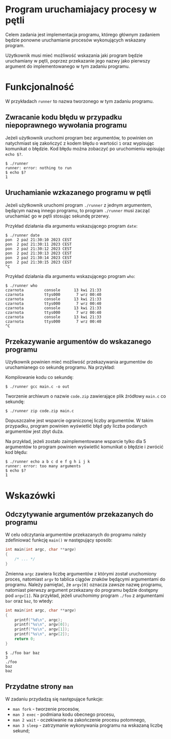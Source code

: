 # Program uruchamiajacy procesy w pętli

Celem zadania jest implementacja programu, którego głównym zadaniem będzie
ponowne uruchamianie procesów wykonujących wskazany program.

Użytkownik musi mieć możliwość wskazania jaki program będzie uruchamiany w pętli,
poprzez przekazanie jego nazwy jako pierwszy argument do implementowanego
w tym zadaniu programu.

# Funkcjonalność

W przykładach `runner` to nazwa tworzonego w tym zadaniu programu.

## Zwracanie kodu błędu w przypadku niepoprawnego wywołania programu

Jeżeli użytkownik uruchomi program bez argumentów, to powinien on natychmiast się
zakończyć z kodem błędu o wartości `1` oraz wypisując komunikat o błędzie.
Kod błędu można zobaczyć po uruchomieniu wpisując `echo $?`.

```console
$ ./runner
runner: error: nothing to run
$ echo $?
1
```

## Uruchamianie wzkazanego programu w pętli

Jeżeli użytkownik uruchomi program `./runner` z jednym argumentem,
będącym nazwą innego programu, to program `./runner` musi zacząć uruchamiać go
w pętli stosując sekundę przerwy.

Przykład działania dla argumentu wskazującego program `date`:

```console
$ ./runner date
pon  2 paź 21:30:10 2023 CEST
pon  2 paź 21:30:11 2023 CEST
pon  2 paź 21:30:12 2023 CEST
pon  2 paź 21:30:13 2023 CEST
pon  2 paź 21:30:14 2023 CEST
pon  2 paź 21:30:15 2023 CEST
^C
```

Przykład działania dla argumentu wskazującego program `who`:

```console
$ ./runner who
czarnota         console      13 kwi 21:33
czarnota         ttys000       7 wrz 00:40
czarnota         console      13 kwi 21:33
czarnota         ttys000       7 wrz 00:40
czarnota         console      13 kwi 21:33
czarnota         ttys000       7 wrz 00:40
czarnota         console      13 kwi 21:33
czarnota         ttys000       7 wrz 00:40
^C
```

## Przekazywanie argumentów do wskazanego programu

Użytkownik powinien mieć możliwość przekazywania argumentów do
uruchamianego co sekundę programu. Na przykład:

Kompilowanie kodu co sekundę:
```console
$ ./runner gcc main.c -o out
```

Tworzenie archiwum o nazwie `code.zip` zawierające plik źródłowy `main.c`
co sekundę:

```
$ ./runner zip code.zip main.c
```

Dopuszczalne jest wsparcie ograniczonej liczby argumentów.
W takim przypadku, program powinien wyświetlić błąd gdy liczba
podanych argumentów jest zbyt duża.

Na przykład, jeżeli zostało zaimplementowane wsparcie tylko dla 5 argumentów to
program powinien wyświetlić komunikat o błędzie i zwrócić kod błędu:

```
$ ./runner echo a b c d e f g h i j k
runner: error: too many arguments
$ echo $?
1
```

# Wskazówki

## Odczytywanie argumentów przekazanych do programu

W celu odczytania argumentów przekazanych do programu należy zdefiniować funkcję `main()` w następujący sposób:

```c
int main(int argc, char **argv)
{
    /* ... */
}
```

Zmienna `argc` zawiera liczbę argumentów z którymi został uruchomiony proces, natomiast
`argv` to tablica ciągów znaków będącymi argumentami do programu. Należy pamiętać,
że `argv[0]` oznacza zawsze nazwę programu, natomiast pierwszy argument przekazany
do programu będzie dostępny pod `argv[1]`. Na przykład, jeżeli uruchomimy program
`./foo` z argumentami `bar` oraz `baz`, to wtedy:

```c
int main(int argc, char **argv)
{
    printf("%d\n", argc);
    printf("%s\n", argv[0]);
    printf("%s\n", argv[1]);
    printf("%s\n", argv[2]);
    return 0;
}
```

```console
$ ./foo bar baz
3
./foo
baz
baz
```

## Przydatne strony `man`

W zadaniu przydadzą się następujące funkcje:

- `man fork` - tworzenie procesów,
- `man 3 exec` - podmiana kodu obecnego procesu,
- `man 2 wait` - oczekiwanie na zakończenie procesu potomnego,
- `man 3 sleep` - zatrzymanie wykonywania programu na wskazaną liczbę sekund;

